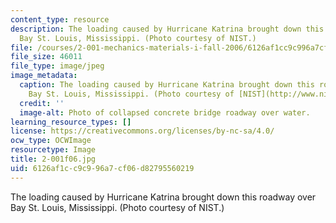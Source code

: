 ```yaml
---
content_type: resource
description: The loading caused by Hurricane Katrina brought down this roadway over
  Bay St. Louis, Mississippi. (Photo courtesy of NIST.)
file: /courses/2-001-mechanics-materials-i-fall-2006/6126af1cc9c996a7cf06d82795560219_2-001f06.jpg
file_size: 46011
file_type: image/jpeg
image_metadata:
  caption: The loading caused by Hurricane Katrina brought down this roadway over
    Bay St. Louis, Mississippi. (Photo courtesy of [NIST](http://www.nist.gov/).)
  credit: ''
  image-alt: Photo of collapsed concrete bridge roadway over water.
learning_resource_types: []
license: https://creativecommons.org/licenses/by-nc-sa/4.0/
ocw_type: OCWImage
resourcetype: Image
title: 2-001f06.jpg
uid: 6126af1c-c9c9-96a7-cf06-d82795560219
---
```

The loading caused by Hurricane Katrina brought down this roadway over Bay St. Louis, Mississippi. (Photo courtesy of NIST.)